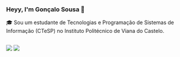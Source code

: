 ### Heyy, I'm Gonçalo Sousa 👋

🎓 Sou um estudante de Tecnologias e Programação de Sistemas de Informação (CTeSP) no Instituto Politécnico de Viana do Castelo. 
  ##
 
<div> 
  <a href = "mailto:goncalojbsousa@gmail.com"><img src="https://img.shields.io/badge/-Gmail-%23333?style=for-the-badge&logo=gmail&logoColor=white" target="_blank"></a>
  <a href="https://www.linkedin.com/in/gonçalo-sousa-389332252" target="_blank"><img src="https://img.shields.io/badge/-LinkedIn-%230077B5?style=for-the-badge&logo=linkedin&logoColor=white" target="_blank"></a> 
</div>

